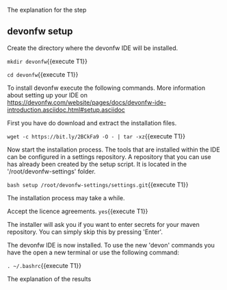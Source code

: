 The explanation for the step


## devonfw setup



Create the directory where the devonfw IDE will be installed.

`mkdir devonfw`{{execute T1}}

`cd devonfw`{{execute T1}}


To install devonfw execute the following commands. More information about setting up your IDE on https://devonfw.com/website/pages/docs/devonfw-ide-introduction.asciidoc.html#setup.asciidoc

First you have do download and extract the installation files.

`wget -c https://bit.ly/2BCkFa9 -O - | tar -xz`{{execute T1}}

Now start the installation process. The tools that are installed within the IDE can be configured in a settings repository. A repository that you can use has already been created by the setup script. It is located in the '/root/devonfw-settings' folder.

`bash setup /root/devonfw-settings/settings.git`{{execute T1}}

The installation process may take a while.

Accept the licence agreements.
`yes`{{execute T1}}


The installer will ask you if you want to enter secrets for your maven repository. You can simply skip this by pressing 'Enter'.
 

The devonfw IDE is now installed. To use the new 'devon' commands you have the open a new terminal or use the following command:

`. ~/.bashrc`{{execute T1}}

The explanation of the results
